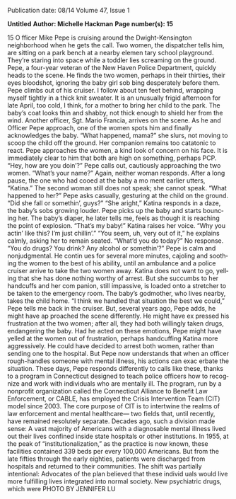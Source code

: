 Publication date: 08/14
Volume 47, Issue 1

**Untitled**
**Author: Michelle Hackman**
**Page number(s): 15**

15
O
fficer Mike Pepe is cruising around the 
Dwight-Kensington neighborhood when he 
gets the call. Two women, the dispatcher tells him, 
are sitting on a park bench at a nearby elemen­
tary school playground. They’re staring into space 
while a toddler lies screaming on the ground. 
Pepe, a four-year veteran of the New Haven 
Police Department, quickly heads to the scene. 
He finds the two women, perhaps in their thirties, 
their eyes bloodshot, ignoring the baby girl sob­
bing desperately before them.
Pepe climbs out of his cruiser. I follow about 
ten feet behind, wrapping myself tightly in a thick 
knit sweater. It is an unusually frigid afternoon for 
late April, too cold, I think, for a mother to bring 
her child to the park. The baby’s coat looks thin 
and shabby, not thick enough to shield her from 
the wind.
Another officer, Sgt. Mario Francia, arrives on 
the scene. As he and Officer Pepe approach, one 
of the women spots him and finally acknowledges 
the baby. “What happened, mama?” she slurs, not 
moving to scoop the child off the ground. Her 
companion remains too catatonic to react.
Pepe approaches the women, a kind look of 
concern on his face. It is immediately clear to 
him that both are high on something, perhaps 
PCP. “Hey, how are you doin’?” Pepe calls out, 
cautiously approaching the two women. “What’s 
your name?”
Again, neither woman responds. After a long 
pause, the one who had cooed at the baby a mo­
ment earlier utters, “Katina.” The second woman 
still does not speak; she cannot speak.
“What happened to her?” Pepe asks casually, 
gesturing at the child on the ground. “Did she fall 
or somethin’, guys?” 
“She aright,” Katina responds in a daze, the 
baby’s sobs growing louder.
Pepe picks up the baby and starts bounc­
ing her. The baby’s diaper, he later tells me, feels 
as though it is reaching the point of explosion. 
“That’s my baby!” Katina raises her voice. “Why 
you actin’ like this? I’m just chillin’.”
“You seem, uh, very out of it,” he explains 
calmly, asking her to remain seated. “What’d you 
do today?” No response. “You do drugs? You drink? 
Any alcohol or somethin’?”
Pepe is calm and nonjudgmental. He contin­
ues for several more minutes, cajoling and sooth­
ing the women to the best of his ability, until an 
ambulance and a police cruiser arrive to take the 
two women away. Katina does not want to go, yell­
ing that she has done nothing worthy of arrest. 
But she succumbs to her handcuffs and her com­
panion, still impassive, is loaded onto a stretcher 
to be taken to the emergency room. The baby’s 
godmother, who lives nearby, takes the child home. 
“I think we handled that situation the best 
we could,” Pepe tells me back in the cruiser. But, 
several years ago, Pepe adds, he might have ap­
proached the scene differently. He might have ex­
pressed his frustration at the two women; after all, 
they had both willingly taken drugs, endangering 
the baby. Had he acted on these emotions, Pepe 
might have yelled at the women out of frustration, 
perhaps handcuffing Katina more aggressively. He 
could have decided to arrest both women, rather 
than sending one to the hospital. But Pepe now 
understands that when an officer rough-handles 
someone with mental illness, his actions can exac­
erbate the situation.
These days, Pepe responds differently to calls 
like these, thanks to a program in Connecticut 
designed to teach police officers how to recog­
nize and work with individuals who are mentally 
ill. The program, run by a nonprofit organization 
called the Connecticut Alliance to Benefit Law 
Enforcement, or CABLE, has employed the Crisis 
Intervention Team (CIT) model since 2003. The 
core purpose of CIT is to intertwine the realms 
of law enforcement and mental healthcare—
two fields that, until recently, have remained 
resolutely separate. 
Decades ago, such a division made sense: A 
vast majority of Americans with a diagnosable 
mental illness lived out their lives confined inside 
state hospitals or other institutions. In 1955, at 
the peak of “institutionalization,” as the practice 
is now known, these facilities contained 339 beds 
per every 100,000 Americans. But from the late 
fifties through the early eighties, patients were 
discharged from hospitals and returned to their 
communities. The shift was partially intentional: 
Advocates of the plan believed that these individ­
uals would live more fulfilling lives integrated into 
normal society. New psychiatric drugs, which were 
PHOTO BY JENNIFER LU